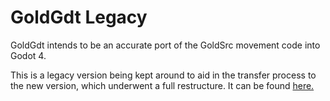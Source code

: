 # GoldGdt Legacy
GoldGdt intends to be an accurate port of the GoldSrc movement code into Godot 4.

This is a legacy version being kept around to aid in the transfer process to the new version, which underwent a full restructure.
It can be found [here.](https://github.com/ratmarrow/GoldGdt)
